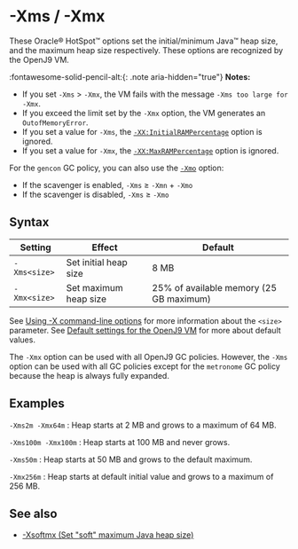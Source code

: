 <!--
* Copyright (c) 2017, 2022 IBM Corp. and others
*
* This program and the accompanying materials are made
* available under the terms of the Eclipse Public License 2.0
* which accompanies this distribution and is available at
* https://www.eclipse.org/legal/epl-2.0/ or the Apache
* License, Version 2.0 which accompanies this distribution and
* is available at https://www.apache.org/licenses/LICENSE-2.0.
*
* This Source Code may also be made available under the
* following Secondary Licenses when the conditions for such
* availability set forth in the Eclipse Public License, v. 2.0
* are satisfied: GNU General Public License, version 2 with
* the GNU Classpath Exception [1] and GNU General Public
* License, version 2 with the OpenJDK Assembly Exception [2].
*
* [1] https://www.gnu.org/software/classpath/license.html
* [2] http://openjdk.java.net/legal/assembly-exception.html
*
* SPDX-License-Identifier: EPL-2.0 OR Apache-2.0 OR GPL-2.0 WITH
* Classpath-exception-2.0 OR LicenseRef-GPL-2.0 WITH Assembly-exception
-->

# -Xms / -Xmx


These Oracle&reg; HotSpot&trade; options set the initial/minimum Java&trade; heap size, and the maximum heap size respectively. These options are recognized by the OpenJ9 VM.

:fontawesome-solid-pencil-alt:{: .note aria-hidden="true"} **Notes:**

- If you set `-Xms` &gt; `-Xmx`, the VM fails with the message `-Xms too large for -Xmx`.
- If you exceed the limit set by the `-Xmx` option, the VM generates an `OutofMemoryError`.
- If you set a value for `-Xms`, the [`-XX:InitialRAMPercentage`](xxinitialrampercentage.md) option is ignored.
- If you set a value for `-Xmx`, the [`-XX:MaxRAMPercentage`](xxinitialrampercentage.md) option is ignored.

For the `gencon` GC policy, you can also use the [`-Xmo`](xmo.md) option:

- If the scavenger is enabled, `-Xms` &ge; `-Xmn` + `-Xmo`
- If the scavenger is disabled, `-Xms` &ge; `-Xmo`

## Syntax

| Setting       | Effect                  | Default                                 |
|---------------|-------------------------|-----------------------------------------|
| `-Xms<size>`  | Set initial heap size   | 8 MB                                    |
| `-Xmx<size>`  | Set maximum heap size   | 25% of available memory (25 GB maximum) |

See [Using -X command-line options](x_jvm_commands.md) for more information about the `<size>` parameter.
See [Default settings for the OpenJ9 VM](openj9_defaults.md) for more about default values.

The `-Xmx` option can be used with all OpenJ9 GC policies. However, the `-Xms` option can be used with all GC policies except for the `metronome` GC policy because the heap is always fully expanded.

## Examples

`-Xms2m -Xmx64m`
:   Heap starts at 2 MB and grows to a maximum of 64 MB.

`-Xms100m -Xmx100m`
:   Heap starts at 100 MB and never grows.

`-Xms50m`
:   Heap starts at 50 MB and grows to the default maximum.

`-Xmx256m`
:   Heap starts at default initial value and grows to a maximum of 256 MB.

## See also

- [-Xsoftmx (Set "soft" maximum Java heap size)](xsoftmx.md)



<!-- ==== END OF TOPIC ==== xms.md ==== -->
<!-- ==== END OF TOPIC ==== xmx.md ==== -->
